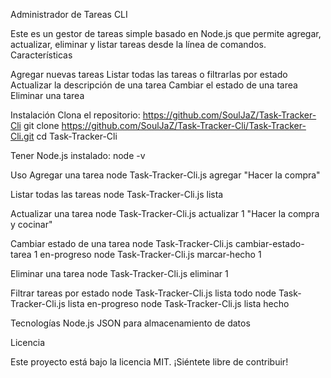 Administrador de Tareas CLI

Este es un gestor de tareas simple basado en Node.js que permite agregar, actualizar, eliminar y listar tareas desde la línea de comandos.
Características

Agregar nuevas tareas
Listar todas las tareas o filtrarlas por estado
Actualizar la descripción de una tarea
Cambiar el estado de una tarea
Eliminar una tarea

Instalación
Clona el repositorio: 
https://github.com/SoulJaZ/Task-Tracker-Cli
git clone https://github.com/SoulJaZ/Task-Tracker-Cli/Task-Tracker-Cli.git
cd Task-Tracker-Cli

Tener Node.js instalado:
node -v

Uso
Agregar una tarea
node Task-Tracker-Cli.js agregar "Hacer la compra"

Listar todas las tareas
node Task-Tracker-Cli.js lista

Actualizar una tarea
node Task-Tracker-Cli.js actualizar 1 "Hacer la compra y cocinar"

Cambiar estado de una tarea
node Task-Tracker-Cli.js cambiar-estado-tarea 1 en-progreso
node Task-Tracker-Cli.js marcar-hecho 1

Eliminar una tarea
node Task-Tracker-Cli.js eliminar 1

Filtrar tareas por estado
node Task-Tracker-Cli.js lista todo
node Task-Tracker-Cli.js lista en-progreso
node Task-Tracker-Cli.js lista hecho

Tecnologías
Node.js
JSON para almacenamiento de datos

Licencia

Este proyecto está bajo la licencia MIT. ¡Siéntete libre de contribuir! 
